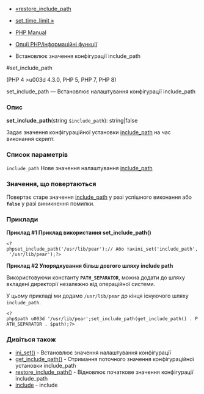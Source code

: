 - [«restore_include_path](function.restore-include-path.md)
- [set_time_limit »](function.set-time-limit.md)

- [PHP Manual](index.md)
- [Опції PHP/інформаційні функції](ref.info.md)
- Встановлює значення конфігурації include_path

#set_include_path

(PHP 4 \>u003d 4.3.0, PHP 5, PHP 7, PHP 8)

set_include_path — Встановлює налаштування конфігурації
include_path

### Опис

**set_include_path**(string `$include_path`): string\|false

Задає значення конфігураційної установки
[include_path](ini.core.md#ini.include-path) на час виконання
скрипт.

### Список параметрів

`include_path`
Нове значення налаштування [include_path](ini.core.md#ini.include-path)

### Значення, що повертаються

Повертає старе значення
[include_path](ini.core.md#ini.include-path) у разі успішного
виконання або **`false`** у разі виникнення помилки.

### Приклади

**Приклад #1 Приклад використання **set_include_path()****

` <?phpset_include_path('/usr/lib/pear');// Або такini_set('include_path', '/usr/lib/pear');?> `

**Приклад #2 Упорядкування більш довгого шляху include path**

Використовуючи константу **`PATH_SEPARATOR`**, можна додати до шляху
вкладені директорії незалежно від операційної системи.

У цьому прикладі ми додамо `/usr/lib/pear` до кінця існуючого шляху
`include_path`.

` <?php$path u003d '/usr/lib/pear';set_include_path(get_include_path() . PATH_SEPARATOR . $path);?> `

### Дивіться також

- [ini_set()](function.ini-set.md) - Встановлює значення
налаштування конфігурації
- [get_include_path()](function.get-include-path.md) - Отримання
поточного значення конфігураційної установки include_path
- [restore_include_path()](function.restore-include-path.md) -
Відновлює початкове значення конфігурації
include_path
- [include](function.include.md) - include
